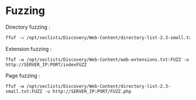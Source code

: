 # Fuzzing

Directory fuzzing :&#x20;

```bash
ffuf -w /opt/seclists/Discovery/Web-Content/directory-list-2.3-small.txt:FUZZ -u http://192.168.207.120/FUZZ
```

Extension fuzzing :&#x20;

```
ffuf -w /opt/seclists/Discovery/Web-Content/web-extensions.txt:FUZZ -u http://SERVER_IP:PORT/indexFUZZ
```

Page fuzzing :&#x20;

```
ffuf -w /opt/seclists/Discovery/Web-Content/directory-list-2.3-small.txt:FUZZ -u http://SERVER_IP:PORT/FUZZ.php
```
